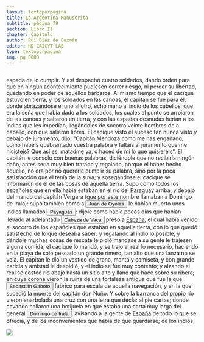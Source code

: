 ```yaml
---
layout: textoporpagina
title: La Argentina Manuscrita
subtitle: página 79
section: Libro II
chapter: Capítulo 
author: Rui Díaz de Guzmán
editor: HD CAICYT LAB
type: textoporpagina
img: pg_0083
---
```


<div class="row">
    <div class="column">
<p>espada de lo cumplir. Y así despachó cuatro soldados, dando orden para que en ningún acontecimiento pudiesen correr riesgo, ni perder su libertad, quedando en poder de aquellos bárbaros. Al mismo tiempo que el cacique estuvo en tierra, y los soldados en las canoas, el capitán se fue para él, donde abrazándose el uno al otro, echó mano al indio de los cabellos, que era la seña que había dado a los soldados, los cuales al punto se arrojaron de las canoas y saltaron en tierra, y con las espadas desnudas herían a los indios que les impedían, llegándoles de socorro veinte hombres de a caballo, con que salieron libres. El cacique visto el suceso tan nunca visto y debajo de juramento, dijo: &quot;Capitán Mendoza como me has engañado, como habéis quebrantado vuestra palabra y faltáis al juramento que me hicisteis? Que así es, matadme ya, o haced de mí lo que quisiereis&quot;. El capitán le consoló con buenas palabras, diciéndole que no recibiría ningún daño, antes sería muy bien tratado y regalado, porque el haber hecho aquello, no era por no quererle cumplir su palabra, sino por la poca satisfacción que él tenía de la suya; y sosegándose el cacique se informaron de él de las cosas de aquella tierra. Supo como todos los españoles que en ella había estaban en el río del <a href="https://recogito.pelagios.org/document/wzqxhk0h3vpikm/part/1/edit#fe0e43dd-f551-42e8-b96b-812d4252e899" target="_blank">Paraguay</a> arriba, y debajo del mando del capitán Vergara (que por este nombre llamaban a Domingo de Irala): supo también como a <button class="balloon" data-balloon-pos="up" data-balloon-length="large" data-balloon="Refiere a Juan de Ayolas (Briviesca de la Bureba, Corona de Castilla, 1493 o ¿ca. 1510? – Candelaria del Chaco Boreal, gobernación del Río de la Plata y del Paraguay, 1538) era un explorador español que fuera vecino fundador de la primera Buenos Aires, acompañando al adelantado Pedro de Mendoza, y que nominalmente fuera nombrado como teniente de gobernador general de Asunción en 1537, para convertirse al poco tiempo y en forma igualmente nominal en gobernador del Río de la Plata y del Paraguay pero nunca ejercería como tal por estar en plena exploración.">Juan de Oyolas</button> le habían muerto unos indios llamados <button class="balloon" data-balloon-pos="up" data-balloon-length="large" data-balloon="Indios del Paraguay; y de Candelaria; traidores e inconstantes. Matan a Juan de Oyolas. Se oponen a Chaves. Los individuos de esta nación se han hecho acreedores al dictado de pérfidos, por haber cometido los mayores atentados en la época de la conquista. Eran dueños de la navegación del río Paraguay, figurando en el norte de la Asumpción con el nombre de Payaguás o Sarigué, y en el sur con el de Agaces o Tacumbús. Opinan algunos que de Payaguás se deriva Paraguay, como quien dijera: &quot;río de los Payaguás&quot;. Acostumbran pintarse el rostro con varios colores, y traen pendiente de su labio inferior una especie de aguijón, al que llaman tembetá. Pasan la mayor parte de su vida en las canoas, en cuyo manejo son habilísimos; hasta el punto de darles vuelta y ocultarse debajo de sus cascos. Su nombre corresponde a su oficio, porque en guaraní,payaguás se compone de paî, colgar, y aguáa, pala; esto es &quot;los que viven pegados a sus remos&quot;.">Payaguás</button>: díjole como había pocos días que habían llevado al adelantado <button class="balloon" data-balloon-pos="up" data-balloon-length="large" data-balloon="Álvar Núñez Cabeza de Vaca (Jerez de la Frontera, 1488/1490 - Sevilla, 27 de mayo de 1559) fue un descubridor y conquistador español que exploró la costa sur de Norteamérica desde la actual Florida pasando por Alabama, Misisipi y Luisiana y se adentró en Texas, Nuevo México, Arizona y en el norte de México hasta llegar al Golfo de California, territorios que pasaron a anexionarse al Imperio Español dentro del Virreinato de Nueva España. El rey Carlos I de España le otorgó el título de Segundo Adelantado y lo nombró capitán general y gobernador del Río de la Plata, Paranáguazu y sus anexos, fue el primer europeo en llegar a las cataratas del Iguazú y que exploró el curso del río Paraguay.Fue el primer europeo del cual tenemos pruebas documentales respecto de sus exploraciones en la región de las cataratas del Iguazú. Están documentadas numerosas referencias sobre entradas que antiguos náufragos de los barcos de Juan Díaz de Solís (1470-1516) y Rodrigo de Acuña habrían realizado en la zona, siendo la más famosa la de Alejo o Aleixo García.Cabeza de Vaca llegó a la isla de Santa Catalina en 1541 y de allí entró en tierra firme con el objetivo de alcanzar la ciudad de Asunción del Paraguay. La misma se había convertido en el centro de la conquista del Río de la Plata. Si bien los conquistadores viejos de la expedición de Pedro de Mendoza aceptaron sus credenciales cuando entró en la ciudad en 1542, las políticas que Cabeza de Vaca intentó instalar en la región rápidamente entraron en conflicto con aquellas que pretendían sostener sus fundadores y primeros conquistadores. La situación se deterioró progresivamente hasta que, después de una fracasada entrada al Gran Chaco, Cabeza de Vaca fue encarcelado y luego expulsado de la provincia en 1545.Tras regresar a España, el antiguo adelantado debió responder a los procesos que contra él entablaron los conquistadores del Río de la Plata y el propio fiscal del rey, que se extendieron hasta entrada la década de 1550. Si bien Álvar Núñez no logró recuperar la gobernación del Río de la Plata, tampoco debió enfretar las penas que originalmente se le habían impuesto (multas y un temido destierro a Argel). Una clara señal de cierto beneplácito regio respecto de sus acciones en Indias es la reedición, en 1555, de su Relación (Zamora, 1542) acompañada de un nuevo libro titulado Comentarios (valladolid, 1555). Este último constituye la primera obra historiográfica de largo aliento sobre la conquista del Río de la Plata, considerando en particular el período de su gobernación.BibliografíaAdorno, Rolena; Pautz, Patrick Charles, Álvar Núñez Cabeza de Vaca. His Account, his Life, and the Expedition of Pánfilo de Narváez, Lincoln y Londres, University of Nebraska Press, 1999. Tres Tomos.FuentesÁlvar Núñez Cabeza de Vaca, La relación que dio Alvar Núñez Cabeça de Vaca de lo acaecido en las Indias en la armada donde iua por gobernador Panfhilo de Narváez desde el año veinte y siete hasta el año treinta y seis que volvió a Sevilla con tres de su compañía, Zamora, 1542.Álvar Núñez Cabeza de Vaca, La relación y comentarios del Gobernador Álvar Núñez Cabeça de Vaca, de lo acaecido en las dos jornadas que hizo a las Indias, Valladolid, 1555.">Cabeza de Vaca</button> preso a <a href="https://recogito.pelagios.org/document/wzqxhk0h3vpikm/part/1/edit#39cc1aaf-07d4-4fb8-868b-e1762d856603" target="_blank">España</a>, el cual había venido al socorro de los españoles que estaban en aquella tierra, con lo que quedó satisfecho de lo que deseaba saber: y regalando al indio lo posible, y dándole muchas cosas de rescate le pidió mandase a su gente le trajesen alguna comida; el cacique lo mandó, y se trajo al real lo necesario, haciendo en la playa de solo pescado un grande rimero, tan alto que una lanza no se veía. El capitán le dio un vestido de grana, manta y camiseta, y con grande caricia y amistad le despidió, y el indio se fue muy contento; y alzando el real se costeó río abajo hasta un sitio alto y llano que hace sobre su ribera; en cuya corona vieron la ruina de una fortaleza antigua que fue la que <button class="balloon" data-balloon-pos="up" data-balloon-length="large" data-balloon="Sebastián Caboto (1477-1557) fue, como su padre Juan, un piloto y explorador que sirvió a las coronas de España e Inglaterra. Entró al servicio de esta última en 1518 como piloto mayor y bajo sus auspicios realizó el viaje que lo llevaría a explorar el Río de Solís. Si bien el propósito inicial de su expedición de 1526 era repetir la circunnavegación de Magallanes (tal y como consta en la capitulación que firmó con Carlos I), Caboto decidió alterar el rumbo de su armada atraído por las noticias recolectadas en la costa brasileña, que indicaban la existencia de una sierra argentífera remontando el río austral. Caboto y sus tripulantes exploraron la región hasta entrado 1529, cuando los ataques de los indios, los dudosos resultados de sus exploraciones y la falta de bastimentos lo obligarona  a abandonar el Río de Solís. Bibliografía: Medina, José Toribio, El Veneciano Sebastián Gaboto al servicio de España. Dos Tomos, Santiago de Chile, Imprenta y Encuadernación Universitaria, 1908.">Sebastián Gaboto</button> fabricó para escala de aquella navegación, y en la que sucedió la muerte del capitán don Nuño. Y sobre la barranca del propio río vieron enarbolada una cruz con una letra que decía: al pie cartas; donde cavando hallaron una botijuela en que estaba una carta muy larga del general <button class="balloon" data-balloon-pos="up" data-balloon-length="large" data-balloon="Domingo Martínez de Irala (Vergara de la Hermandad de Guipúzcoa, Corona de Castilla, 1509 - Asunción del Paraguay, Virreinato del Perú, 3 de octubre de 1556) fue un conquistador, explorador y colonizador español que como lugarteniente de Juan de Ayolas quien lo nombrara interinamente hasta que regresara como teniente de gobernador de La Candelaria en 1537, luego lo sería de hecho, y posteriormente elegido por el pueblo según real cédula, como teniente de gobernador general de Asunción.Ocupó tres veces el cargo de gobernador interino del Río de la Plata y del Paraguay, en los períodos de 1539 a 1542, de 1544 hasta 1548 y por último desde 1549. El emperador Carlos V lo nombraría definitivamente como titular en el cargo gubernamental en el año 1555, que lo ostentaría hasta su fallecimiento.En 1543 fundó en el Chaco Boreal el Puerto de los Reyes, a orillas del río Paraguay y del pantano de los Jarayes, sobre las costas de la laguna La Gaiba. Avellaneda, Mercedes; Perusset, Macarena, &quot;Irala, el primer estratega del Plata&quot;, en Historia Paraguaya. Anuario de la Academia Paraguaya de la Historia, vol. XLVI, 2006, pp. 319-363.Lafuente Machain, Ricardo, El gobernador Domingo de Irala, Asunción, Academia Paraguaya de la Historia, 2005 [1939].">Domingo de Irala</button>, avisando a la gente de <a href="https://recogito.pelagios.org/document/wzqxhk0h3vpikm/part/1/edit#cfcaa2a4-d060-41bf-993f-c4127efda236" target="_blank">España</a> de todo lo que se ofrecía, y de los inconvenientes que había de que guardarse; de los indios</p></div>

<div class="column">
<a href="{{site.baseurl}}/assets/img/argentina_manuscrita/{{page.img}}.jpg"><img src="{{site.baseurl}}/assets/img/argentina_manuscrita/{{page.img}}.jpg"></a>
</div>
</div>